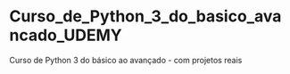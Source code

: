 # Curso_de_Python_3_do_basico_avancado_UDEMY
 Curso de Python 3 do básico ao avançado - com projetos reais
